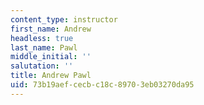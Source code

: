 ```yaml
---
content_type: instructor
first_name: Andrew
headless: true
last_name: Pawl
middle_initial: ''
salutation: ''
title: Andrew Pawl
uid: 73b19aef-cecb-c18c-8970-3eb03270da95
---
```


